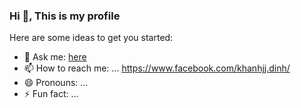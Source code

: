 ### Hi 👋, This is my profile

Here are some ideas to get you started:

- 💬 Ask me: [here](dinhnguyenkhanh210401@gmail.com)
- 📫 How to reach me: ... https://www.facebook.com/khanhjj.dinh/
- 😄 Pronouns: ...
- ⚡ Fun fact: ...

